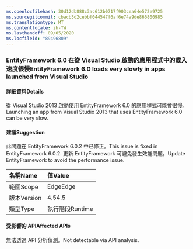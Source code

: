 ```yaml
---
ms.openlocfilehash: 30d12db888c3ac612b0717f903cea64e572e9725
ms.sourcegitcommit: cbacb5d2cebbf044547f6af6e74a9de866800985
ms.translationtype: MT
ms.contentlocale: zh-TW
ms.lasthandoff: 09/05/2020
ms.locfileid: "89496809"
---
```

### <a name="entityframework-60-loads-very-slowly-in-apps-launched-from-visual-studio"></a><span data-ttu-id="7457c-101">EntityFramework 6.0 在從 Visual Studio 啟動的應用程式中的載入速度很慢</span><span class="sxs-lookup"><span data-stu-id="7457c-101">EntityFramework 6.0 loads very slowly in apps launched from Visual Studio</span></span>

#### <a name="details"></a><span data-ttu-id="7457c-102">詳細資料</span><span class="sxs-lookup"><span data-stu-id="7457c-102">Details</span></span>

<span data-ttu-id="7457c-103">從 Visual Studio 2013 啟動使用 EntityFramework 6.0 的應用程式可能會很慢。</span><span class="sxs-lookup"><span data-stu-id="7457c-103">Launching an app from Visual Studio 2013 that uses EntityFramework 6.0 can be very slow.</span></span>

#### <a name="suggestion"></a><span data-ttu-id="7457c-104">建議</span><span class="sxs-lookup"><span data-stu-id="7457c-104">Suggestion</span></span>

<span data-ttu-id="7457c-105">此問題在 EntityFramework 6.0.2 中已修正。</span><span class="sxs-lookup"><span data-stu-id="7457c-105">This issue is fixed in EntityFramework 6.0.2.</span></span> <span data-ttu-id="7457c-106">更新 EntityFramework 可避免發生效能問題。</span><span class="sxs-lookup"><span data-stu-id="7457c-106">Update EntityFramework to avoid the performance issue.</span></span>

| <span data-ttu-id="7457c-107">名稱</span><span class="sxs-lookup"><span data-stu-id="7457c-107">Name</span></span>    | <span data-ttu-id="7457c-108">值</span><span class="sxs-lookup"><span data-stu-id="7457c-108">Value</span></span>       |
|:--------|:------------|
| <span data-ttu-id="7457c-109">範圍</span><span class="sxs-lookup"><span data-stu-id="7457c-109">Scope</span></span>   |<span data-ttu-id="7457c-110">Edge</span><span class="sxs-lookup"><span data-stu-id="7457c-110">Edge</span></span>|
|<span data-ttu-id="7457c-111">版本</span><span class="sxs-lookup"><span data-stu-id="7457c-111">Version</span></span>|<span data-ttu-id="7457c-112">4.5</span><span class="sxs-lookup"><span data-stu-id="7457c-112">4.5</span></span>|
|<span data-ttu-id="7457c-113">類型</span><span class="sxs-lookup"><span data-stu-id="7457c-113">Type</span></span>|<span data-ttu-id="7457c-114">執行階段</span><span class="sxs-lookup"><span data-stu-id="7457c-114">Runtime</span></span>|

#### <a name="affected-apis"></a><span data-ttu-id="7457c-115">受影響的 API</span><span class="sxs-lookup"><span data-stu-id="7457c-115">Affected APIs</span></span>

<span data-ttu-id="7457c-116">無法透過 API 分析偵測。</span><span class="sxs-lookup"><span data-stu-id="7457c-116">Not detectable via API analysis.</span></span>

<!--

#### Affected APIs

Not detectable via API analysis.

-->
